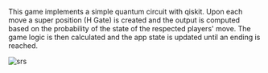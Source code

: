 This game implements a simple quantum circuit with qiskit. Upon each move a super position (H Gate) is created and the output is computed based on the probability of the state of the respected players' move. The game logic is then calculated and the app state is updated until an ending is reached.

![srs](https://github.com/user-attachments/assets/85b1a702-a91d-4423-8913-c5503289deea)
